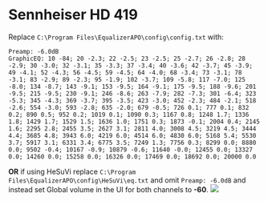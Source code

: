# Sennheiser HD 419
Replace `C:\Program Files\EqualizerAPO\config\config.txt` with:
```
Preamp: -6.0dB
GraphicEQ: 10 -84; 20 -2.3; 22 -2.5; 23 -2.5; 25 -2.7; 26 -2.8; 28 -2.9; 30 -3.0; 32 -3.1; 35 -3.3; 37 -3.4; 40 -3.6; 42 -3.7; 45 -3.9; 49 -4.1; 52 -4.3; 56 -4.5; 59 -4.5; 64 -4.0; 68 -3.4; 73 -3.1; 78 -3.1; 83 -2.9; 89 -2.3; 95 -1.9; 102 -3.7; 109 -5.8; 117 -7.0; 125 -8.0; 134 -8.7; 143 -9.1; 153 -9.5; 164 -9.1; 175 -9.5; 188 -9.6; 201 -9.5; 215 -9.5; 230 -9.1; 246 -8.6; 263 -7.9; 282 -7.3; 301 -6.4; 323 -5.3; 345 -4.3; 369 -3.7; 395 -3.5; 423 -3.0; 452 -2.3; 484 -2.1; 518 -2.6; 554 -3.0; 593 -2.8; 635 -2.0; 679 -0.5; 726 0.1; 777 0.1; 832 0.2; 890 0.5; 952 0.2; 1019 0.1; 1090 0.3; 1167 0.8; 1248 1.7; 1336 1.8; 1429 1.7; 1529 1.5; 1636 1.0; 1751 0.3; 1873 -0.1; 2004 0.4; 2145 1.6; 2295 2.8; 2455 3.5; 2627 3.1; 2811 4.0; 3008 4.5; 3219 4.5; 3444 4.4; 3685 4.8; 3943 6.0; 4219 6.0; 4514 6.0; 4830 6.0; 5168 5.4; 5530 3.7; 5917 3.1; 6331 3.4; 6775 3.5; 7249 1.3; 7756 0.3; 8299 0.0; 8880 0.0; 9502 -0.4; 10167 -0.9; 10879 -0.6; 11640 -0.0; 12455 0.0; 13327 0.0; 14260 0.0; 15258 0.0; 16326 0.0; 17469 0.0; 18692 0.0; 20000 0.0
```
**OR** if using HeSuVi replace `C:\Program Files\EqualizerAPO\config\HeSuVi\eq.txt` and omit `Preamp: -6.0dB` and instead set Global volume in the UI for both channels to **-60**.
![](https://raw.githubusercontent.com/jaakkopasanen/AutoEq/master/results/Sonoma%20Model%20One/innerfidelity/onear/Sennheiser%20HD%20419/Sennheiser%20HD%20419.png)